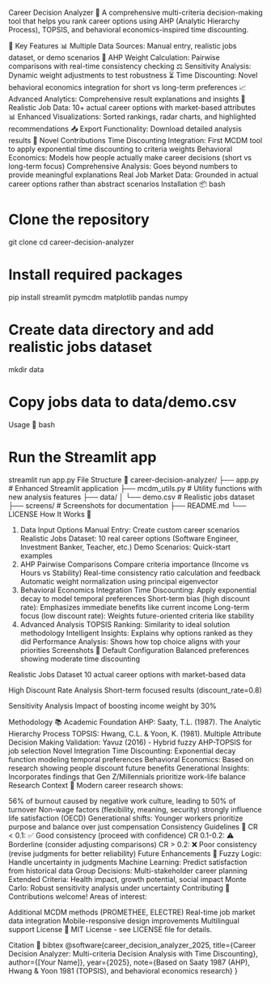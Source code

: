 Career Decision Analyzer 🔧
A comprehensive multi-criteria decision-making tool that helps you rank career options using AHP (Analytic Hierarchy Process), TOPSIS, and behavioral economics-inspired time discounting.

🌟 Key Features
📊 Multiple Data Sources: Manual entry, realistic jobs dataset, or demo scenarios
🧮 AHP Weight Calculation: Pairwise comparisons with real-time consistency checking
⚖️ Sensitivity Analysis: Dynamic weight adjustments to test robustness
⏳ Time Discounting: Novel behavioral economics integration for short vs long-term preferences
📈 Advanced Analytics: Comprehensive result explanations and insights
🎯 Realistic Job Data: 10+ actual career options with market-based attributes
📊 Enhanced Visualizations: Sorted rankings, radar charts, and highlighted recommendations
📥 Export Functionality: Download detailed analysis results
🚀 Novel Contributions
Time Discounting Integration: First MCDM tool to apply exponential time discounting to criteria weights
Behavioral Economics: Models how people actually make career decisions (short vs long-term focus)
Comprehensive Analysis: Goes beyond numbers to provide meaningful explanations
Real Job Market Data: Grounded in actual career options rather than abstract scenarios
Installation 📦
bash
# Clone the repository
git clone <your-repo-url>
cd career-decision-analyzer

# Install required packages  
pip install streamlit pymcdm matplotlib pandas numpy

# Create data directory and add realistic jobs dataset
mkdir data
# Copy jobs data to data/demo.csv
Usage 🚀
bash
# Run the Streamlit app
streamlit run app.py
File Structure 📁
career-decision-analyzer/
├── app.py                 # Enhanced Streamlit application
├── mcdm_utils.py         # Utility functions with new analysis features
├── data/
│   └── demo.csv          # Realistic jobs dataset
├── screens/              # Screenshots for documentation
├── README.md
└── LICENSE
How It Works 🧠
1. Data Input Options
Manual Entry: Create custom career scenarios
Realistic Jobs Dataset: 10 real career options (Software Engineer, Investment Banker, Teacher, etc.)
Demo Scenarios: Quick-start examples
2. AHP Pairwise Comparisons
Compare criteria importance (Income vs Hours vs Stability)
Real-time consistency ratio calculation and feedback
Automatic weight normalization using principal eigenvector
3. Behavioral Economics Integration
Time Discounting: Apply exponential decay to model temporal preferences
Short-term bias (high discount rate): Emphasizes immediate benefits like current income
Long-term focus (low discount rate): Weights future-oriented criteria like stability
4. Advanced Analysis
TOPSIS Ranking: Similarity to ideal solution methodology
Intelligent Insights: Explains why options ranked as they did
Performance Analysis: Shows how top choice aligns with your priorities
Screenshots 📸
Default Configuration
Balanced preferences showing moderate time discounting

Realistic Jobs Dataset
10 actual career options with market-based data

High Discount Rate Analysis
Short-term focused results (discount_rate=0.8)

Sensitivity Analysis
Impact of boosting income weight by 30%

Methodology 📚
Academic Foundation
AHP: Saaty, T.L. (1987). The Analytic Hierarchy Process
TOPSIS: Hwang, C.L. & Yoon, K. (1981). Multiple Attribute Decision Making
Validation: Yavuz (2016) - Hybrid fuzzy AHP-TOPSIS for job selection
Novel Integration
Time Discounting: Exponential decay function modeling temporal preferences
Behavioral Economics: Based on research showing people discount future benefits
Generational Insights: Incorporates findings that Gen Z/Millennials prioritize work-life balance
Research Context 🔬
Modern career research shows:

56% of burnout caused by negative work culture, leading to 50% of turnover
Non-wage factors (flexibility, meaning, security) strongly influence life satisfaction (OECD)
Generational shifts: Younger workers prioritize purpose and balance over just compensation
Consistency Guidelines 📏
CR < 0.1: ✅ Good consistency (proceed with confidence)
CR 0.1-0.2: ⚠️ Borderline (consider adjusting comparisons)
CR > 0.2: ❌ Poor consistency (revise judgments for better reliability)
Future Enhancements 🔮
Fuzzy Logic: Handle uncertainty in judgments
Machine Learning: Predict satisfaction from historical data
Group Decisions: Multi-stakeholder career planning
Extended Criteria: Health impact, growth potential, social impact
Monte Carlo: Robust sensitivity analysis under uncertainty
Contributing 🤝
Contributions welcome! Areas of interest:

Additional MCDM methods (PROMETHEE, ELECTRE)
Real-time job market data integration
Mobile-responsive design improvements
Multilingual support
License 📄
MIT License - see LICENSE file for details.

Citation 📖
bibtex
@software{career_decision_analyzer_2025,
  title={Career Decision Analyzer: Multi-criteria Decision Analysis with Time Discounting},
  author={[Your Name]},
  year={2025},
  note={Based on Saaty 1987 (AHP), Hwang \& Yoon 1981 (TOPSIS), and behavioral economics research}
}
